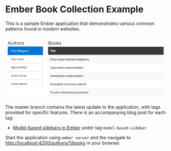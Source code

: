 # Ember Book Collection Example

This is a sample Ember application that demonstrates various common patterns
found in modern websites.

![](screenshots/model-based-sidebar.png)

The master branch contains the latest update to the application, with tags
provided for specific features. There is an accompanying blog post for each
tag:

* [Model-based sidebars in Ember][1] under tag `model-based-sidebar`

Start the application using `ember server` and the navigate to
[http://localhost:4200/authors/1/books](http://localhost:4200/authors/1/books)
in your browser.

[1]: http://blog.humblecoder.com/model-based-sidebars-in-ember/
